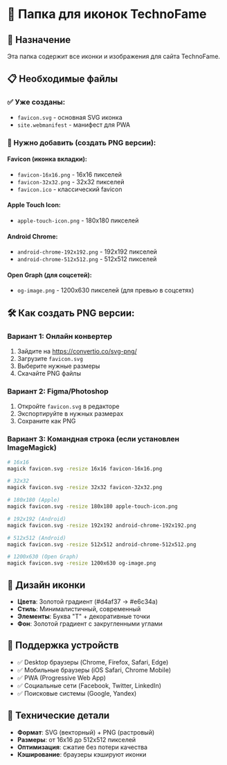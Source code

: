 # 📁 Папка для иконок TechnoFame

## 🎯 Назначение
Эта папка содержит все иконки и изображения для сайта TechnoFame.

## 📋 Необходимые файлы

### ✅ Уже созданы:
- `favicon.svg` - основная SVG иконка
- `site.webmanifest` - манифест для PWA

### 🔄 Нужно добавить (создать PNG версии):

#### Favicon (иконка вкладки):
- `favicon-16x16.png` - 16x16 пикселей
- `favicon-32x32.png` - 32x32 пикселей
- `favicon.ico` - классический favicon

#### Apple Touch Icon:
- `apple-touch-icon.png` - 180x180 пикселей

#### Android Chrome:
- `android-chrome-192x192.png` - 192x192 пикселей
- `android-chrome-512x512.png` - 512x512 пикселей

#### Open Graph (для соцсетей):
- `og-image.png` - 1200x630 пикселей (для превью в соцсетях)

## 🛠️ Как создать PNG версии:

### Вариант 1: Онлайн конвертер
1. Зайдите на https://convertio.co/svg-png/
2. Загрузите `favicon.svg`
3. Выберите нужные размеры
4. Скачайте PNG файлы

### Вариант 2: Figma/Photoshop
1. Откройте `favicon.svg` в редакторе
2. Экспортируйте в нужных размерах
3. Сохраните как PNG

### Вариант 3: Командная строка (если установлен ImageMagick)
```bash
# 16x16
magick favicon.svg -resize 16x16 favicon-16x16.png

# 32x32
magick favicon.svg -resize 32x32 favicon-32x32.png

# 180x180 (Apple)
magick favicon.svg -resize 180x180 apple-touch-icon.png

# 192x192 (Android)
magick favicon.svg -resize 192x192 android-chrome-192x192.png

# 512x512 (Android)
magick favicon.svg -resize 512x512 android-chrome-512x512.png

# 1200x630 (Open Graph)
magick favicon.svg -resize 1200x630 og-image.png
```

## 🎨 Дизайн иконки
- **Цвета**: Золотой градиент (#d4af37 → #e6c34a)
- **Стиль**: Минималистичный, современный
- **Элементы**: Буква "T" + декоративные точки
- **Фон**: Золотой градиент с закругленными углами

## 📱 Поддержка устройств
- ✅ Desktop браузеры (Chrome, Firefox, Safari, Edge)
- ✅ Мобильные браузеры (iOS Safari, Chrome Mobile)
- ✅ PWA (Progressive Web App)
- ✅ Социальные сети (Facebook, Twitter, LinkedIn)
- ✅ Поисковые системы (Google, Yandex)

## 🔧 Технические детали
- **Формат**: SVG (векторный) + PNG (растровый)
- **Размеры**: от 16x16 до 512x512 пикселей
- **Оптимизация**: сжатие без потери качества
- **Кэширование**: браузеры кэшируют иконки



